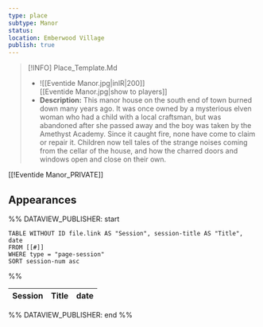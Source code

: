 ```yaml
---
type: place
subtype: Manor
status: 
location: Emberwood Village
publish: true
---
```


>[!INFO] Place_Template.Md
>- ![[Eventide Manor.jpg|inlR|200]]
<br/> [[Eventide Manor.jpg|show to players]]
> - **Description:** This manor house on the south end of town burned down many years ago. It was once owned by a mysterious elven woman who had a child with a local craftsman, but was abandoned after she passed away and the boy was taken by the Amethyst Academy. Since it caught fire, none have come to claim or repair it. Children now tell tales of the strange noises coming from the cellar of the house, and how the charred doors and windows open and close on their own.

[[!Eventide Manor_PRIVATE]]

## Appearances

%% DATAVIEW_PUBLISHER: start
```dataview
TABLE WITHOUT ID file.link AS "Session", session-title AS "Title", date
FROM [[#]]
WHERE type = "page-session"
SORT session-num asc
```
%%

| Session | Title | date |
| ------- | ----- | ---- |

%% DATAVIEW_PUBLISHER: end %%
